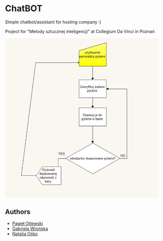 # ChatBOT

Simple chatbot/assistant for hosting company :)

Project for "Metody sztucznej inteligencji" at Collegium Da Vinci in Poznań

![Graf](graf.jpg?raw=true "Graf")

## Authors

* [Paweł Otlewski](https://otlet.pl)
* [Gabriela Wrońska](https://lisia-nora.pl)
* [Natalia Ośko](https://google.com)
